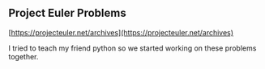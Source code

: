 ## Project Euler Problems

[https://projecteuler.net/archives](https://projecteuler.net/archives)

I tried to teach my friend python so we started working on these problems together.
